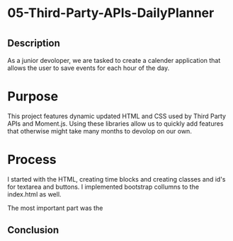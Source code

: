 # 05-Third-Party-APIs-DailyPlanner
# <Third-Party-APIs Daily Planner>

## Description
As a junior devoloper, we are tasked to create a calender application that allows the user to save events for each hour of the day.

# Purpose
This project features dynamic updated HTML and CSS used by Third Party APIs and Moment.js. Using these libraries allow us to quickly add features that otherwise might take many months to devolop on our own. 

# Process
I started with the HTML, creating time blocks and creating classes and id's for textarea and buttons. I implemented bootstrap collumns to the index.html as well. 

The most important part was the 

## Conclusion

